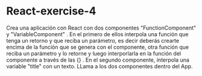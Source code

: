 # React-exercise-4

Crea una aplicación con React con dos componentes  "FunctionComponent" y "VariableComponent" . En el primero de ellos interpola una función que tenga un retorno y que reciba un parámetro, es decir deberás crearte encima de la función que se genera con el componente, otra función que reciba un parámetro y lo retorne y luego interporlarla en la función del componente a través de las {} . En el segundo componente, interpola una variable "title"  con un texto. LLama a los dos componentes dentro del App.
